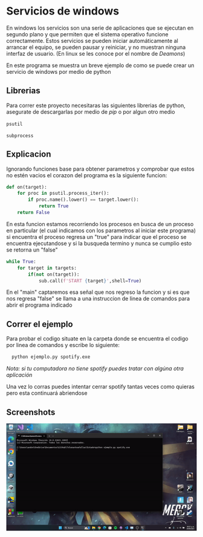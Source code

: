 
# Servicios de windows

En windows los servicios son una serie de aplicaciones que se ejecutan en segundo plano y que permiten que el sistema operativo funcione correctamente. Estos servicios se pueden iniciar automáticamente al arrancar el equipo, se pueden pausar y reiniciar, y no muestran ninguna interfaz de usuario.
(En linux se les conoce por el nombre de *Deamons*)

En este programa se muestra un breve ejemplo de como se puede crear un servicio de windows por medio de python 

## Librerias

Para correr este proyecto necesitaras las siguientes librerias de python, asegurate de descargarlas por medio de *pip* o por algun otro medio

`psutil`

`subprocess`


## Explicacion

Ignorando funciones base para obtener parametros y comprobar que estos no estén vacios el corazon del programa es la siguiente funcion:

```python
def on(target):
	for proc in psutil.process_iter():
		if proc.name().lower() == target.lower():
			return True
	return False
```

En esta funcion estamos recorriendo los procesos en busca de un proceso en particular (el cual indicamos con los parametros al iniciar este programa) si encuentra el proceso regresa un "true" para indicar que el proceso se encuentra ejecutandose y si la busqueda termino y nunca se cumplio esto se retorna un "false"

```python
while True:
	for target in targets:
		if(not on(target)):
			sub.call(f'START {target}',shell=True)
```

En el "main" captaremos esa señal que nos regreso la funcion y si es que nos regresa "false" se llama a una instruccion de linea de comandos para abrir el programa indicado


## Correr el ejemplo

Para probar el codigo situate en la carpeta donde se encuentra el codigo por linea de comandos y escribe lo siguiente:

```bash
  python ejemplo.py spotify.exe
```

*Nota: si tu computadora no tiene spotify puedes tratar con algúna otra aplicación*

Una vez lo corras puedes intentar cerrar spotify tantas veces como quieras pero esta continuará abriendose 


## Screenshots

![](https://github.com/AndreaGasparMiramontes/Toleranteafallas/blob/main/Estado/gif_deamon.gif)
